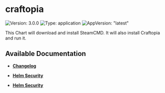 # craftopia

![Version: 3.0.0](https://img.shields.io/badge/Version-3.0.0-informational?style=flat-square) ![Type: application](https://img.shields.io/badge/Type-application-informational?style=flat-square) ![AppVersion: "latest"](https://img.shields.io/badge/AppVersion-"latest"-informational?style=flat-square)

This Chart will download and install SteamCMD. It will also install Craftopia and run it.

## Available Documentation

- [**Changelog**](CHANGELOG)

- [**Helm Security**](container-security)

- [**Helm Security**](helm-security)

